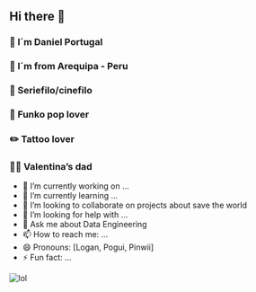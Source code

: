 ## Hi there 🚀 

### 🚀 I´m Daniel Portugal
### 🌋 I´m from Arequipa - Peru
### 🍿 Seriefilo/cinefilo
### 🤖 Funko pop lover
### ✏️ Tattoo lover
### 👧🏻 Valentina’s dad


- 🔭 I’m currently working on ...
- 🌱 I’m currently learning ...
- 👯 I’m looking to collaborate on projects about save the world
- 🤔 I’m looking for help with ...
- 💬 Ask me about Data Engineering 
- 📫 How to reach me: ...
- 😄 Pronouns: [Logan, Pogui, Pinwii]
- ⚡ Fun fact: ...

![lol](https://user-images.githubusercontent.com/7544049/102917172-b931fc80-4452-11eb-9840-108edd261e7c.jpg)



